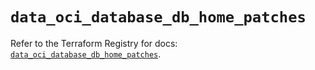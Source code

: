 # `data_oci_database_db_home_patches`

Refer to the Terraform Registry for docs: [`data_oci_database_db_home_patches`](https://registry.terraform.io/providers/hashicorp/oci/7.19.0/docs/data-sources/database_db_home_patches).
